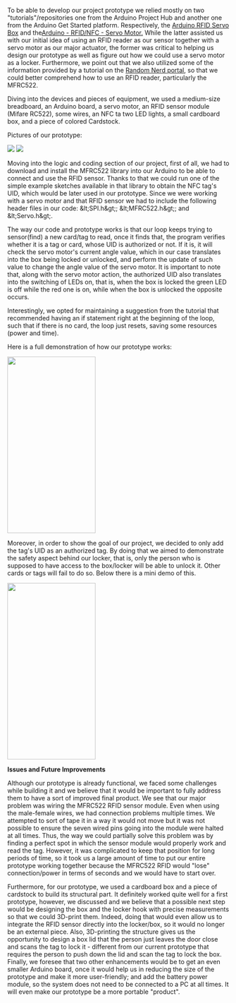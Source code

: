 To be able to develop our project prototype we relied mostly on two &quot;tutorials&quot;/repositories one from the Arduino Project Hub and another one from the Arduino Get Started platform. Respectively, the [Arduino RFID Servo Box](https://create.arduino.cc/projecthub/arcaegecengiz/arduino-rfid-servo-box-4361f1) and the[​​Arduino - RFID/NFC - Servo Motor.](https://arduinogetstarted.com/tutorials/arduino-rfid-nfc-servo-motor) While the latter assisted us with our initial idea of using an RFID reader as our sensor together with a servo motor as our major actuator, the former was critical to helping us design our prototype as well as figure out how we could use a servo motor as a locker. Furthermore, we point out that we also utilized some of the information provided by a tutorial on the [Random Nerd portal](https://randomnerdtutorials.com/security-access-using-mfrc522-rfid-reader-with-arduino/), so that we could better comprehend how to use an RFID reader, particularly the MFRC522.

Diving into the devices and pieces of equipment, we used a medium-size breadboard, an Arduino board, a servo motor, an RFID sensor module (Mifare RC522), some wires, an NFC ta two LED lights, a small cardboard box, and a piece of colored Cardstock.

Pictures of our prototype:

![](RackMultipart20220221-4-1m6yfgb_html_f1de06ea22fb93cf.jpg) ![](RackMultipart20220221-4-1m6yfgb_html_b30f619e8937be5d.png)

Moving into the logic and coding section of our project, first of all, we had to download and install the MFRC522 library into our Arduino to be able to connect and use the RFID sensor. Thanks to that we could run one of the simple example sketches available in that library to obtain the NFC tag&#39;s UID, which would be later used in our prototype. Since we were working with a servo motor and that RFID sensor we had to include the following header files in our code: \&lt;SPI.h\&gt;; \&lt;MFRC522.h\&gt;; and \&lt;Servo.h\&gt;.

The way our code and prototype works is that our loop keeps trying to sensor(find) a new card/tag to read, once it finds that, the program verifies whether it is a tag or card, whose UID is authorized or not. If it is, it will check the servo motor&#39;s current angle value, which in our case translates into the box being locked or unlocked, and perform the update of such value to change the angle value of the servo motor. It is important to note that, along with the servo motor action, the authorized UID also translates into the switching of LEDs on, that is, when the box is locked the green LED is off while the red one is on, while when the box is unlocked the opposite occurs.

Interestingly, we opted for maintaining a suggestion from the tutorial that recommended having an if statement right at the beginning of the loop, such that if there is no card, the loop just resets, saving some resources (power and time).

Here is a full demonstration of how our prototype works:

<img src="https://media2.giphy.com/media/ZXDbIUMmb6csug0OtJ/giphy.gif?cid=790b76112d06ef1d1106e01a5ff8c2137b969d61d7028806&rid=giphy.gif&ct=g" width="200" height="400" />

Moreover, in order to show the goal of our project, we decided to only add the tag&#39;s UID as an authorized tag. By doing that we aimed to demonstrate the safety aspect behind our locker, that is, only the person who is supposed to have access to the box/locker will be able to unlock it. Other cards or tags will fail to do so. Below there is a mini demo of this.

<img src="https://media.giphy.com/media/o0VWbuOrWNtTScJSEf/giphy-downsized-large.gif" width="200" height="400" />

**Issues and Future Improvements**

Although our prototype is already functional, we faced some challenges while building it and we believe that it would be important to fully address them to have a sort of improved final product. We see that our major problem was wiring the MFRC522 RFID sensor module. Even when using the male-female wires, we had connection problems multiple times. We attempted to sort of tape it in a way it would not move but it was not possible to ensure the seven wired pins going into the module were halted at all times. Thus, the way we could partially solve this problem was by finding a perfect spot in which the sensor module would properly work and read the tag. However, it was complicated to keep that position for long periods of time, so it took us a large amount of time to put our entire prototype working together because the MFRC522 RFID would &quot;lose&quot; connection/power in terms of seconds and we would have to start over.

Furthermore, for our prototype, we used a cardboard box and a piece of cardstock to build its structural part. It definitely worked quite well for a first prototype, however, we discussed and we believe that a possible next step would be designing the box and the locker hook with precise measurements so that we could 3D-print them. Indeed, doing that would even allow us to integrate the RFID sensor directly into the locker/box, so it would no longer be an external piece. Also, 3D-printing the structure gives us the opportunity to design a box lid that the person just leaves the door close and scans the tag to lock it - different from our current prototype that requires the person to push down the lid and scan the tag to lock the box. Finally, we foresee that two other enhancements would be to get an even smaller Arduino board, once it would help us in reducing the size of the prototype and make it more user-friendly; and add the battery power module, so the system does not need to be connected to a PC at all times. It will even make our prototype be a more portable &quot;product&quot;.